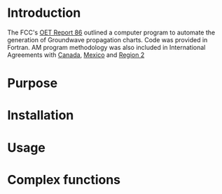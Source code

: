# Introduction

The FCC's [OET Report 86](https://transition.fcc.gov/bureaus/oet/info/documents/reports/oet_r86-1.pdf) outlined a computer program to automate the generation of  Groundwave propagation charts.  Code was provided in Fortran.  AM program methodology was also included in International Agreements with [Canada](https://www.fcc.gov/broadcast-agreements-canada), [Mexico](https://www.fcc.gov/broadcast-agreements-mexico) and [Region 2](rj81.pdf)

# Purpose


# Installation

# Usage

# Complex functions



